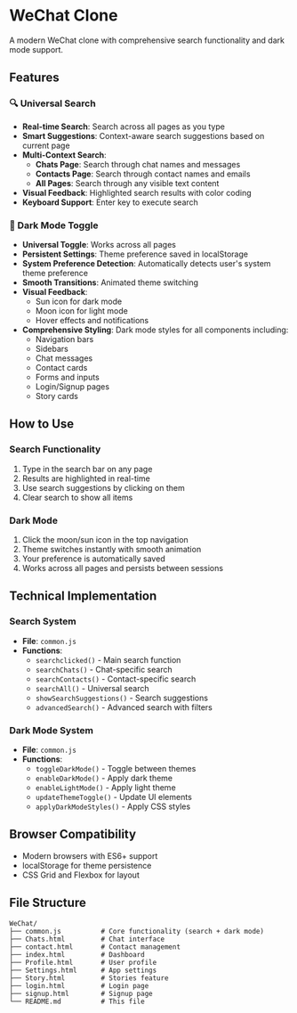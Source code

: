 # WeChat Clone

A modern WeChat clone with comprehensive search functionality and dark mode support.

## Features

### 🔍 Universal Search
- **Real-time Search**: Search across all pages as you type
- **Smart Suggestions**: Context-aware search suggestions based on current page
- **Multi-Context Search**: 
  - **Chats Page**: Search through chat names and messages
  - **Contacts Page**: Search through contact names and emails
  - **All Pages**: Search through any visible text content
- **Visual Feedback**: Highlighted search results with color coding
- **Keyboard Support**: Enter key to execute search

### 🌙 Dark Mode Toggle
- **Universal Toggle**: Works across all pages
- **Persistent Settings**: Theme preference saved in localStorage
- **System Preference Detection**: Automatically detects user's system theme preference
- **Smooth Transitions**: Animated theme switching
- **Visual Feedback**: 
  - Sun icon for dark mode
  - Moon icon for light mode
  - Hover effects and notifications
- **Comprehensive Styling**: Dark mode styles for all components including:
  - Navigation bars
  - Sidebars
  - Chat messages
  - Contact cards
  - Forms and inputs
  - Login/Signup pages
  - Story cards

## How to Use

### Search Functionality
1. Type in the search bar on any page
2. Results are highlighted in real-time
3. Use search suggestions by clicking on them
4. Clear search to show all items

### Dark Mode
1. Click the moon/sun icon in the top navigation
2. Theme switches instantly with smooth animation
3. Your preference is automatically saved
4. Works across all pages and persists between sessions

## Technical Implementation

### Search System
- **File**: `common.js`
- **Functions**: 
  - `searchclicked()` - Main search function
  - `searchChats()` - Chat-specific search
  - `searchContacts()` - Contact-specific search
  - `searchAll()` - Universal search
  - `showSearchSuggestions()` - Search suggestions
  - `advancedSearch()` - Advanced search with filters

### Dark Mode System
- **File**: `common.js`
- **Functions**:
  - `toggleDarkMode()` - Toggle between themes
  - `enableDarkMode()` - Apply dark theme
  - `enableLightMode()` - Apply light theme
  - `updateThemeToggle()` - Update UI elements
  - `applyDarkModeStyles()` - Apply CSS styles

## Browser Compatibility
- Modern browsers with ES6+ support
- localStorage for theme persistence
- CSS Grid and Flexbox for layout

## File Structure
```
WeChat/
├── common.js          # Core functionality (search + dark mode)
├── Chats.html         # Chat interface
├── contact.html       # Contact management
├── index.html         # Dashboard
├── Profile.html       # User profile
├── Settings.html      # App settings
├── Story.html         # Stories feature
├── login.html         # Login page
├── signup.html        # Signup page
└── README.md          # This file
```
